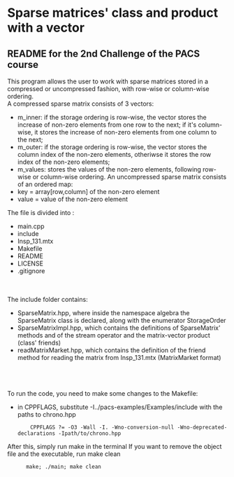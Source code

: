 # Sparse matrices' class and product with a vector

##  README for the 2nd Challenge of the PACS course

This program allows the user to work with sparse matrices stored in a compressed or uncompressed fashion, with row-wise or column-wise ordering.
<br/>
A compressed sparse matrix consists of 3 vectors:
- m_inner: if the storage ordering is row-wise, the vector stores the increase of non-zero elements from one row to the next; if it's column-wise, it stores the increase of non-zero elements from one column to the next;
- m_outer: if the storage ordering is row-wise, the vector stores the column index of the non-zero elements, otheriwse it stores the row index of the non-zero elements; 
- m_values: stores the values of the non-zero elements, following row-wise or column-wise ordering.
An uncompressed sparse matrix consists of an ordered map:
- key = array[row,column] of the non-zero element
- value = value of the non-zero element


The file is divided into :
- main.cpp 
- include
- Insp_131.mtx
- Makefile
- README
- LICENSE
- .gitignore  

<br/><br/>
The include folder contains:
- SparseMatrix.hpp, where inside the namespace algebra the SparseMatrix class is declared, along with the enumerator StorageOrder
- SparseMatrixImpl.hpp, which contains the definitions of SparseMatrix' methods and of the stream operator and the matrix-vector product (class' friends)
- readMatrixMarket.hpp, which contains the definition of the friend method for reading the matrix from Insp_131.mtx (MatrixMarket format)

<br/><br/><br/>
To run the code, you need to make some changes to the Makefile:
- in CPPFLAGS, substitute -I../pacs-examples/Examples/include with the paths to chrono.hpp 

          CPPFLAGS ?= -O3 -Wall -I. -Wno-conversion-null -Wno-deprecated-declarations -Ipath/to/chrono.hpp

After this, simply run make in the terminal
If you want to remove the object file and the executable, run make clean

          make; ./main; make clean

